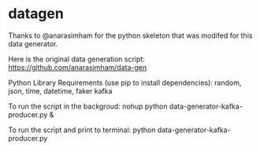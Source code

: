 # datagen

Thanks to @anarasimham for the python skeleton that was modifed for this data generator. 

Here is the original data generation script:
https://github.com/anarasimham/data-gen

Python Library Requirements (use pip to install dependencies):
random, json, time, datetime, faker kafka






To run the script in the backgroud:
nohup python data-generator-kafka-producer.py &

To run the script and print to terminal:
python data-generator-kafka-producer.py
